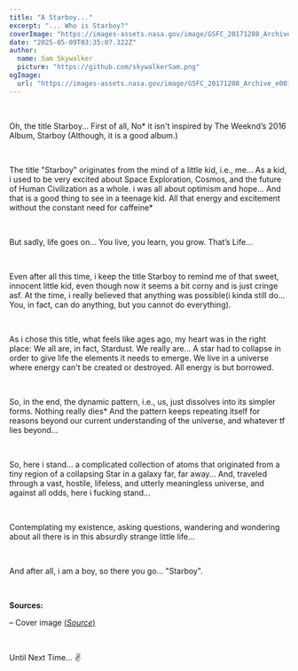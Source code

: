 ```yaml
---
title: "A Starboy..."
excerpt: "... Who is Starboy?"
coverImage: "https://images-assets.nasa.gov/image/GSFC_20171208_Archive_e001979/GSFC_20171208_Archive_e001979~orig.jpg"
date: "2025-05-09T03:35:07.322Z"
author:
  name: Sam Skywalker
  picture: "https://github.com/skywalkerSam.png"
ogImage:
  url: "https://images-assets.nasa.gov/image/GSFC_20171208_Archive_e001979/GSFC_20171208_Archive_e001979~orig.jpg"
---
```


&nbsp;

Oh, the title Starboy... First of all, No* it isn't inspired by The Weeknd’s 2016 Album, Starboy (Although, it is a good album.)

&nbsp;

The title "Starboy" originates from the mind of a little kid, i.e., me… As a kid, i used to be very excited about Space Exploration, Cosmos, and the future of Human Civilization as a whole. i was all about optimism and hope... And that is a good thing to see in a teenage kid. All that energy and excitement without the constant need for caffeine*

&nbsp;

But sadly, life goes on... You live, you learn, you grow. That’s Life…

&nbsp;

Even after all this time, i keep the title Starboy to remind me of that sweet, innocent little kid, even though now it seems a bit corny and is just cringe asf. At the time, i really believed that anything was possible(i kinda still do… You, in fact, can do anything, but you cannot do everything).

&nbsp;

As i chose this title, what feels like ages ago, my heart was in the right place: We all are, in fact, Stardust. We really are... A star had to collapse in order to give life the elements it needs to emerge. We live in a universe where energy can't be created or destroyed. All energy is but borrowed.

&nbsp;

So, in the end, the dynamic pattern, i.e., us, just dissolves into its simpler forms. Nothing really dies* And the pattern keeps repeating itself for reasons beyond our current understanding of the universe, and whatever tf lies beyond...

&nbsp;

So, here i stand... a complicated collection of atoms that originated from a tiny region of a collapsing Star in a galaxy far, far away... And, traveled through a vast, hostile, lifeless, and utterly meaningless universe, and against all odds, here i fucking stand...

&nbsp;

Contemplating my existence, asking questions, wandering and wondering about all there is in this absurdly strange little life...

&nbsp;

And after all, i am a boy, so there you go... "Starboy".

&nbsp;

**Sources:**

– Cover image [(*Source*)](https://images.nasa.gov/details/GSFC_20171208_Archive_e001979)

&nbsp;

Until Next Time... ✌️
